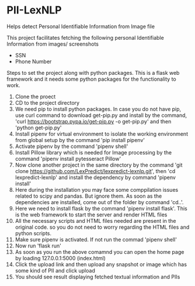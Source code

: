 # PII-LexNLP
Helps detect Personal Identifiable Information from Image file

This project facilitates fetching the following personal Identifiable Information from images/ screenshots

 - SSN
 - Phone Number

Steps to set the project along with python packages. This is a flask web framework and it needs some python packages for the functionality to work.

1. Clone the proect
2. CD to the project directory
3. We need pip to install python packages. In case you do not have pip, use curl command to download get-pip.py and install by the command, 
   'curl https://bootstrap.pypa.io/get-pip.py -o get-pip.py' and then 'python get-pip.py'
4. Install pipenv for virtual environment to isolate the working environment from global setup by the command 'pip install pipenv'
5. Activate pipenv by the command 'pipenv shell'
6. Install Pillow library which is needed for Image processing by the command 'pipenv install pytesseract Pillow'
7. Now clone another project in the same directory by the command 'git clone https://github.com/LexPredict/lexpredict-lexnlp.git', then 'cd lexpredict-lexnlp' and 
   install the dependency by command 'pipenv install'
8. Here during the installation you may face some comppilation issues related to scipy and pandas. But ignore them. As soon as the dependencies are installed, 
   come out of the folder by command 'cd..'.
9. Here we need to install flask by the command 'pipenv install flask'. This is the web framework to start the server and render HTML files
10. All the necessary scripts and HTML files needed are present in the original code. so you do not need to worry regarding the HTML files and python scripts.
11. Make sure pipenv is activated. If not run the commad 'pipenv shell'
12. Now run 'flask run'
13. As soon as you run the above comamnd you can open the home page by loading 127.0.0.1:5000 (index.html)
14. Click the upload link and then upload any snapshot or image which has some kind of PII and click upload
15. You should see result displaying fetched textual information and PIIs
